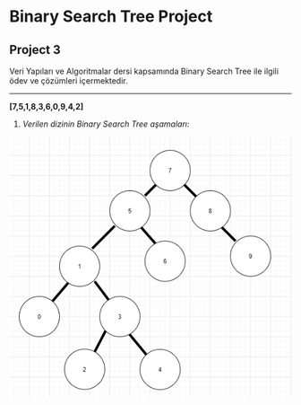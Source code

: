 # Binary Search Tree Project

## Project 3

Veri Yapıları ve Algoritmalar dersi kapsamında Binary Search Tree ile ilgili ödev ve çözümleri içermektedir.

---

__[7,5,1,8,3,6,0,9,4,2]__


1. _Verilen dizinin Binary Search Tree aşamaları:_


![github](Images\dataStructures_Algorithms/binarySearchTree.png)





